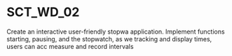 # SCT_WD_02
Create an interactive user-friendly stopwa application. Implement functions starting, pausing, and the stopwatch, as we tracking and display times, users can acc measure and record intervals
